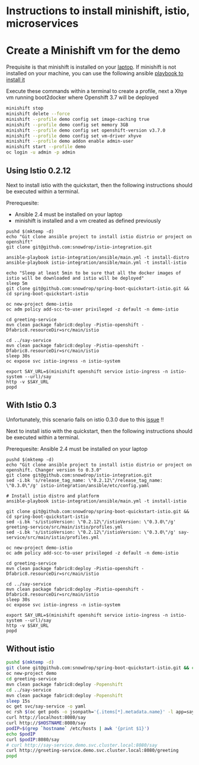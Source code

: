 # Instructions to install minishift, istio, microservices

# Create a Minishift vm for the demo

Prequisite is that minishift is installed on your [laptop](https://docs.openshift.org/latest/minishift/getting-started/installing.html).
If minishift is not installed on your machine, you can use the following ansible [playbook to install it](https://github.com/snowdrop/istio-integration/blob/master/README-ANSIBLE.md#install-minishift-optional)

Execute these commands within a terminal to create a profile, next a Xhye vm running boot2docker where Openshift 3.7 will be deployed

```bash
minishift stop
minishift delete --force  
minishift --profile demo config set image-caching true
minishift --profile demo config set memory 3GB
minishift --profile demo config set openshift-version v3.7.0
minishift --profile demo config set vm-driver xhyve
minishift --profile demo addon enable admin-user
minishift start --profile demo
oc login -u admin -p admin
```

## Using Istio 0.2.12

Next to install istio with the quickstart, then the following instructions should be executed within a terminal.

Prerequesite: 
- Ansible 2.4 must be installed on your laptop
- minishift is installed and a vm created as defined previously

```
pushd $(mktemp -d)
echo "Git clone ansible project to install istio distrio or project on openshift"
git clone git@github.com:snowdrop/istio-integration.git

ansible-playbook istio-integration/ansible/main.yml -t install-distro
ansible-playbook istio-integration/ansible/main.yml -t install-istio

echo "Sleep at least 5min to be sure that all the docker images of istio will be downloaded and istio will be deployed"
sleep 5m
git clone git@github.com:snowdrop/spring-boot-quickstart-istio.git && cd spring-boot-quickstart-istio

oc new-project demo-istio
oc adm policy add-scc-to-user privileged -z default -n demo-istio

cd greeting-service
mvn clean package fabric8:deploy -Pistio-openshift -Dfabric8.resourceDir=src/main/istio

cd ../say-service
mvn clean package fabric8:deploy -Pistio-openshift -Dfabric8.resourceDir=src/main/istio
sleep 30s
oc expose svc istio-ingress -n istio-system

export SAY_URL=$(minishift openshift service istio-ingress -n istio-system --url)/say
http -v $SAY_URL
popd
```

## With Istio 0.3

Unfortunately, this scenario fails on istio 0.3.0 due to this [issue](https://github.com/istio/istio/issues/2031) !!

Next to install istio with the quickstart, then the following instructions should be executed within a terminal.

Prerequesite: Ansible 2.4 must be installed on your laptop

```
pushd $(mktemp -d)
echo "Git clone ansible project to install istio distrio or project on openshift. Changer version to 0.3.0"
git clone git@github.com:snowdrop/istio-integration.git
sed -i.bk 's/release_tag_name: \"0.2.12\"/release_tag_name: \"0.3.0\"/g' istio-integration/ansible/etc/config.yaml

# Install istio distro and platform
ansible-playbook istio-integration/ansible/main.yml -t install-istio

git clone git@github.com:snowdrop/spring-boot-quickstart-istio.git && cd spring-boot-quickstart-istio
sed -i.bk 's/istioVersion: \"0.2.12\"/istioVersion: \"0.3.0\"/g' greeting-service/src/main/istio/profiles.yml
sed -i.bk 's/istioVersion: \"0.2.12\"/istioVersion: \"0.3.0\"/g' say-service/src/main/istio/profiles.yml

oc new-project demo-istio
oc adm policy add-scc-to-user privileged -z default -n demo-istio

cd greeting-service
mvn clean package fabric8:deploy -Pistio-openshift -Dfabric8.resourceDir=src/main/istio

cd ../say-service
mvn clean package fabric8:deploy -Pistio-openshift -Dfabric8.resourceDir=src/main/istio
sleep 30s
oc expose svc istio-ingress -n istio-system

export SAY_URL=$(minishift openshift service istio-ingress -n istio-system --url)/say
http -v $SAY_URL
popd
```

## Without istio

```bash
pushd $(mktemp -d)
git clone git@github.com:snowdrop/spring-boot-quickstart-istio.git && cd spring-boot-quickstart-istio
oc new-project demo
cd greeting-service
mvn clean package fabric8:deploy -Popenshift
cd ../say-service
mvn clean package fabric8:deploy -Popenshift
sleep 15s
oc get svc/say-service -o yaml
oc rsh $(oc get pods -o jsonpath='{.items[*].metadata.name}' -l app=say-service)
curl http://localhost:8080/say
curl http://$HOSTNAME:8080/say
podIP=$(grep `hostname` /etc/hosts | awk '{print $1}')
echo $podIP
curl $podIP:8080/say
# curl http://say-service.demo.svc.cluster.local:8080/say
curl http://greeting-service.demo.svc.cluster.local:8080/greeting
popd
```




